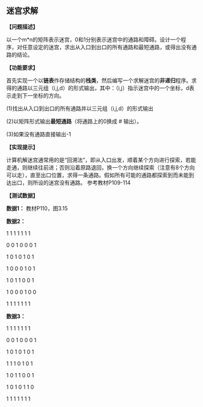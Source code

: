 ## 迷宫求解

**【问题描述】**

以一个m*n的矩阵表示迷宫，0和1分别表示迷宫中的通路和障碍。设计一个程序，对任意设定的迷宫，求出从入口到出口的所有通路和最短通路，或得出没有通路的结论。

**【功能要求】**

首先实现一个以**链表**作存储结构的**栈类**，然后编写一个求解迷宫的**非递归**程序。求得的通路以三元组（i,j,d）的形式输出，其中：（i,j）指示迷宫中的一个坐标，d表示走到下一坐标的方向。

(1)找出从入口到出口的所有通路并以三元组（i,j,d）的形式输出

(2)以矩阵形式输出**最短通路**（将通路上的0换成 # 输出）。

(3)如果没有通路直接输出-1

   **【实现提示】**

  计算机解迷宫通常用的是“回溯法”，即从入口出发，顺着某个方向进行探索，若能走通，则继续往前进；否则沿着原路退回，换一个方向继续探索（注意有8个方向可以走），直至出口位置，求得一条通路。假如所有可能的通路都探索到而未能到达出口，则所设的迷宫没有通路。 参考教材P109-114

  **【测试数据】**

   **数据1：** 教材P110，图3.15	

   **数据2：** 

   1 1 1 1 1 1 1

   0 0 1 0 0 0 1

   1 0 1 0 1 0 1

   1 0 0 0 1 0 1

   1 0 1 1 0 0 1

   1 0 0 0 1 0 0

   1 1 1 1 1 1 1 

**数据3：** 

   1 1 1 1 1 1 1

   0 0 1 0 0 0 1

   1 0 1 0 1 0 1

   1 1 1 0 1 0 1

   1 0 1 1 0 0 1

   1 0 1 0 1 1 0

   1 1 1 1 1 1 1 